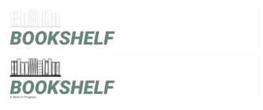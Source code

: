 ![](assets/bookshelf-dark.png#gh-dark-mode-only)
![](assets/bookshelf-light.png#gh-light-mode-only)
